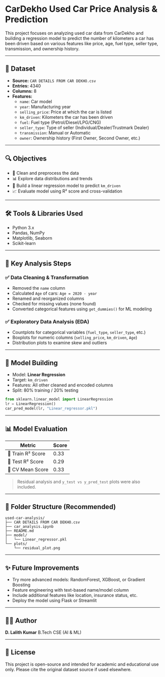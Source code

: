 # CarDekho Used Car Price Analysis & Prediction

This project focuses on analyzing used car data from CarDekho and building a regression model to predict the number of kilometers a car has been driven based on various features like price, age, fuel type, seller type, transmission, and ownership history.

---

## 📁 Dataset

- **Source:** `CAR DETAILS FROM CAR DEKHO.csv`
- **Entries:** 4340
- **Columns:** 8
- **Features:**
  - `name`: Car model
  - `year`: Manufacturing year
  - `selling_price`: Price at which the car is listed
  - `km_driven`: Kilometers the car has been driven
  - `fuel`: Fuel type (Petrol/Diesel/LPG/CNG)
  - `seller_type`: Type of seller (Individual/Dealer/Trustmark Dealer)
  - `transmission`: Manual or Automatic
  - `owner`: Ownership history (First Owner, Second Owner, etc.)

---

## 🔍 Objectives

- 🧹 Clean and preprocess the data
- 📊 Explore data distributions and trends
- 🧠 Build a linear regression model to predict `km_driven`
- 📈 Evaluate model using R² score and cross-validation

---

## 🛠️ Tools & Libraries Used

- Python 3.x
- Pandas, NumPy
- Matplotlib, Seaborn
- Scikit-learn

---

## 🧪 Key Analysis Steps

### ✅ Data Cleaning & Transformation

- Removed the `name` column
- Calculated `Age` of cars: `Age = 2020 - year`
- Renamed and reorganized columns
- Checked for missing values (none found)
- Converted categorical features using `get_dummies()` for ML modeling

### ✅ Exploratory Data Analysis (EDA)

- Countplots for categorical variables (`fuel_type`, `seller_type`, etc.)
- Boxplots for numeric columns (`selling_price`, `km_driven`, `Age`)
- Distribution plots to examine skew and outliers

---

## 🧠 Model Building

- Model: **Linear Regression**
- Target: `km_driven`
- Features: All other cleaned and encoded columns
- Split: 80% training / 20% testing

```python
from sklearn.linear_model import LinearRegression
lr = LinearRegression()
car_pred_model(lr, "Linear_regressor.pkl")
````

---

## 📊 Model Evaluation

| Metric            | Score |
| ----------------- | ----- |
| 🧠 Train R² Score | 0.33  |
| 🧪 Test R² Score  | 0.29  |
| 🔁 CV Mean Score  | 0.33  |

> Residual analysis and `y_test vs y_pred_test` plots were also included.

---

## 📂 Folder Structure (Recommended)

```
used-car-analysis/
├── CAR DETAILS FROM CAR DEKHO.csv
├── car_analysis.ipynb
├── README.md
├── model/
│   └── Linear_regressor.pkl
└── plots/
    └── residual_plot.png
```

---

## ✨ Future Improvements

* Try more advanced models: RandomForest, XGBoost, or Gradient Boosting
* Feature engineering with text-based name/model column
* Include additional features like location, insurance status, etc.
* Deploy the model using Flask or Streamlit

---

## 👨‍💻 Author

**D. Lalith Kumar**
B.Tech CSE (AI & ML)

---

## 📜 License

This project is open-source and intended for academic and educational use only. Please cite the original dataset source if used elsewhere.
